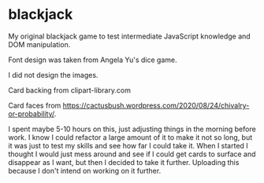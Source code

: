 # blackjack
My original blackjack game to test intermediate JavaScript knowledge and DOM manipulation.

Font design was taken from Angela Yu's dice game.

I did not design the images.

Card backing from clipart-library.com

Card faces from https://cactusbush.wordpress.com/2020/08/24/chivalry-or-probability/.

I spent maybe 5-10 hours on this, just adjusting things in the morning before work. I know I could refactor a large amount of it to make it not so long, but it was just to test my skills and see how far I could take it. When I started I thought I would just mess around and see if I could get cards to surface and disappear as I want, but then I decided to take it further. Uploading this because I don't intend on working on it further.
